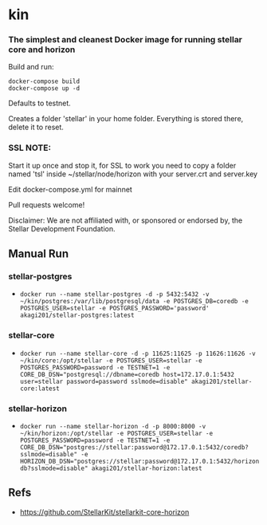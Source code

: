 # kin

### The simplest and cleanest Docker image for running stellar core and horizon

Build and run:

    docker-compose build
    docker-compose up -d

Defaults to testnet.

Creates a folder 'stellar' in your home folder.  Everything is stored there, delete it to reset.

### SSL NOTE:

Start it up once and stop it, for SSL to work you need to copy a folder named 'tsl' inside ~/stellar/node/horizon with your server.crt and server.key

Edit docker-compose.yml for mainnet

Pull requests welcome!

Disclaimer: We are not affiliated with, or sponsored or endorsed by, the Stellar Development Foundation.

## Manual Run

### stellar-postgres
* `docker run --name stellar-postgres -d -p 5432:5432 -v ~/kin/postgres:/var/lib/postgresql/data -e POSTGRES_DB=coredb -e POSTGRES_USER=stellar -e POSTGRES_PASSWORD='password' akagi201/stellar-postgres:latest`

### stellar-core
* `docker run --name stellar-core -d -p 11625:11625 -p 11626:11626 -v ~/kin/core:/opt/stellar -e POSTGRES_USER=stellar -e POSTGRES_PASSWORD=password -e TESTNET=1 -e CORE_DB_DSN="postgresql://dbname=coredb host=172.17.0.1:5432 user=stellar password=password sslmode=disable" akagi201/stellar-core:latest`

### stellar-horizon
* `docker run --name stellar-horizon -d -p 8000:8000 -v ~/kin/horizon:/opt/stellar -e POSTGRES_USER=stellar -e POSTGRES_PASSWORD=password -e TESTNET=1 -e CORE_DB_DSN="postgres://stellar:password@172.17.0.1:5432/coredb?sslmode=disable" -e HORIZON_DB_DSN="postgres://stellar:password@172.17.0.1:5432/horizondb?sslmode=disable" akagi201/stellar-horizon:latest`

## Refs
* <https://github.com/StellarKit/stellarkit-core-horizon>
